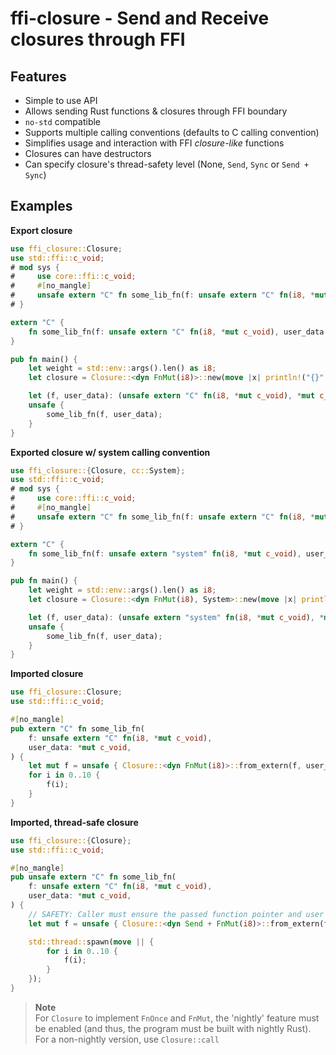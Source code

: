 # ffi-closure - Send and Receive closures through FFI

## Features

- Simple to use API
- Allows sending Rust functions & closures through FFI boundary
- `no-std` compatible
- Supports multiple calling conventions (defaults to C calling convention)
- Simplifies usage and interaction with FFI _closure-like_ functions
- Closures can have destructors
- Can specify closure's thread-safety level (None, `Send`, `Sync` or `Send + Sync`)

## Examples

**Export closure**

```rust
use ffi_closure::Closure;
use std::ffi::c_void;
# mod sys {
#     use core::ffi::c_void;
#     #[no_mangle]
#     unsafe extern "C" fn some_lib_fn(f: unsafe extern "C" fn(i8, *mut c_void), user_data: *mut c_void) { f(-1, user_data) }
# }

extern "C" {
    fn some_lib_fn(f: unsafe extern "C" fn(i8, *mut c_void), user_data: *mut c_void);
}

pub fn main() {
    let weight = std::env::args().len() as i8;
    let closure = Closure::<dyn FnMut(i8)>::new(move |x| println!("{}", x * weight));

    let (f, user_data): (unsafe extern "C" fn(i8, *mut c_void), *mut c_void) = closure.as_extern_parts();
    unsafe {
        some_lib_fn(f, user_data);
    }
}

```

**Exported closure w/ system calling convention**

```rust
use ffi_closure::{Closure, cc::System};
use std::ffi::c_void;
# mod sys {
#     use core::ffi::c_void;
#     #[no_mangle]
#     unsafe extern "C" fn some_lib_fn(f: unsafe extern "C" fn(i8, *mut c_void), user_data: *mut c_void) { f(-1, user_data) }
# }

extern "C" {
    fn some_lib_fn(f: unsafe extern "system" fn(i8, *mut c_void), user_data: *mut c_void);
}

pub fn main() {
    let weight = std::env::args().len() as i8;
    let closure = Closure::<dyn FnMut(i8), System>::new(move |x| println!("{}", x * weight));

    let (f, user_data): (unsafe extern "system" fn(i8, *mut c_void), *mut c_void) = closure.as_extern_parts();
    unsafe {
        some_lib_fn(f, user_data);
    }
}
```

**Imported closure**

```rust
use ffi_closure::Closure;
use std::ffi::c_void;

#[no_mangle]
pub extern "C" fn some_lib_fn(
    f: unsafe extern "C" fn(i8, *mut c_void),
    user_data: *mut c_void,
) {
    let mut f = unsafe { Closure::<dyn FnMut(i8)>::from_extern(f, user_data, None) };
    for i in 0..10 {
        f(i);
    }
}

```

**Imported, thread-safe closure**

```rust
use ffi_closure::{Closure};
use std::ffi::c_void;

#[no_mangle]
pub unsafe extern "C" fn some_lib_fn(
    f: unsafe extern "C" fn(i8, *mut c_void),
    user_data: *mut c_void,
) {
    // SAFETY: Caller must ensure the passed function pointer and user data are thread-safe.
    let mut f = unsafe { Closure::<dyn Send + FnMut(i8)>::from_extern(f, user_data, None) };

    std::thread::spawn(move || {
        for i in 0..10 {
            f(i);
        }
    });
}

```

> **Note**\
> For `Closure` to implement `FnOnce` and `FnMut`, the 'nightly' feature must be enabled (and thus, the program must be built with nightly Rust).
> For a non-nightly version, use `Closure::call`
